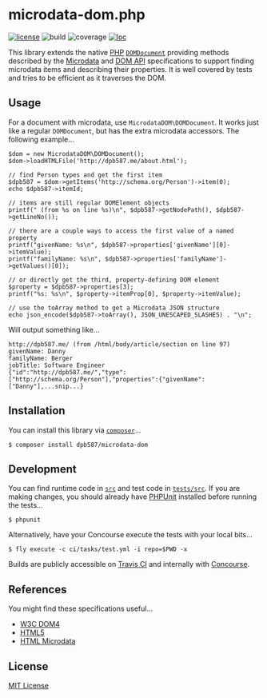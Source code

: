 # microdata-dom.php

[![license](https://img.shields.io/badge/license-MIT-blue.svg)](./LICENSE)
![build](https://s3.amazonaws.com/dpb587-ci-artifacts-public-us-east-1/dpb587/microdata-dom.php/master/build.svg)
![coverage](https://s3.amazonaws.com/dpb587-ci-artifacts-public-us-east-1/dpb587/microdata-dom.php/master/coverage.svg)
[![loc](https://s3.amazonaws.com/dpb587-ci-artifacts-public-us-east-1/dpb587/microdata-dom.php/master/loc.svg)](./src)

This library extends the native [PHP][1] [`DOMDocument`][2] providing methods described by the [Microdata][3] and
[DOM API][4] specifications to support finding microdata items and describing their properties. It is well covered by
tests and tries to be efficient as it traverses the DOM.


## Usage

For a document with microdata, use `MicrodataDOM\DOMDocument`. It works just like a regular `DOMDocument`, but has the
extra microdata accessors. The following example...

    $dom = new MicrodataDOM\DOMDocument();
    $dom->loadHTMLFile('http://dpb587.me/about.html');

    // find Person types and get the first item
    $dpb587 = $dom->getItems('http://schema.org/Person')->item(0);
    echo $dpb587->itemId;

    // items are still regular DOMElement objects
    printf(" (from %s on line %s)\n", $dpb587->getNodePath(), $dpb587->getLineNo());

    // there are a couple ways to access the first value of a named property
    printf("givenName: %s\n", $dpb587->properties['givenName'][0]->itemValue);
    printf("familyName: %s\n", $dpb587->properties['familyName']->getValues()[0]);

    // or directly get the third, property-defining DOM element
    $property = $dpb587->properties[3];
    printf("%s: %s\n", $property->itemProp[0], $property->itemValue);

    // use the toArray method to get a Microdata JSON structure
    echo json_encode($dpb587->toArray(), JSON_UNESCAPED_SLASHES) . "\n";

Will output something like...

    http://dpb587.me/ (from /html/body/article/section on line 97)
    givenName: Danny
    familyName: Berger
    jobTitle: Software Engineer
    {"id":"http://dpb587.me/","type":["http://schema.org/Person"],"properties":{"givenName":["Danny"],...snip...}


## Installation

You can install this library via [`composer`][5]...

    $ composer install dpb587/microdata-dom


## Development

You can find runtime code in [`src`](./src) and test code in [`tests/src`](./tests/src). If you are making changes, you
should already have [PHPUnit][6] installed before running the tests...

    $ phpunit

Alternatively, have your Concourse execute the tests with your local bits...

    $ fly execute -c ci/tasks/test.yml -i repo=$PWD -x

Builds are publicly accessible on [Travis CI][7] and internally with [Concourse][8].


## References

You might find these specifications useful...

 * [W3C DOM4](http://www.w3.org/TR/dom/)
 * [HTML5](http://www.w3.org/TR/html5/)
 * [HTML Microdata](http://www.w3.org/TR/microdata/)


## License

[MIT License](./LICENSE)


 [1]: http://php.net/
 [2]: http://php.net/manual/en/class.domdocument.php
 [3]: http://www.w3.org/TR/microdata/
 [4]: http://www.w3.org/TR/microdata/#microdata-dom-api
 [5]: https://getcomposer.org/
 [6]: https://phpunit.de/
 [7]: https://travis-ci.org/dpb587/microdata-dom.php
 [8]: https://concourse.ci/
